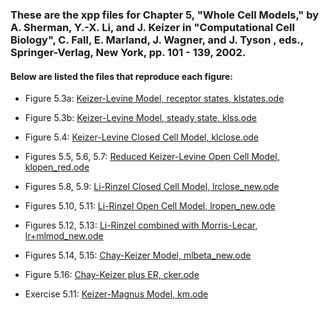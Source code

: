 ### These are the xpp files for Chapter 5,  "Whole Cell Models," by A. Sherman, Y.-X. Li, and J. Keizer in "Computational Cell Biology", C. Fall, E. Marland, J. Wagner, and J. Tyson , eds., Springer-Verlag, New York, pp. 101 - 139, 2002.

#### Below are listed the files that reproduce each figure:

* Figure 5.3a: [Keizer-Levine Model, receptor states, klstates.ode](klstates.ode) 

* Figure 5.3b: [Keizer-Levine Model, steady state, klss.ode](klss.ode)

* Figure 5.4: [Keizer-Levine Closed Cell Model, klclose.ode](klclose.ode)

* Figures 5.5, 5.6, 5.7: [Reduced Keizer-Levine Open Cell Model, klopen_red.ode](kl_red.ode)

* Figures 5.8, 5.9: [Li-Rinzel Closed Cell Model, lrclose_new.ode](lrclose_new.ode)

* Figures 5.10, 5.11: [Li-Rinzel Open Cell Model, lropen_new.ode](lropen_new.ode)

* Figures 5.12, 5.13: [Li-Rinzel combined with Morris-Lecar, lr+mlmod_new.ode](lr+mlmod_new.ode)

* Figures 5.14, 5.15: [Chay-Keizer Model, mlbeta_new.ode](mlbeta_new.ode)

* Figure 5.16: [Chay-Keizer plus ER, cker.ode](cker.ode)

* Exercise 5.11: [Keizer-Magnus Model, km.ode](km.ode)

